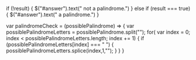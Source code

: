 if (!result) {
  $("#answer").text(" not a palindrome.")
} else if (result === true) {
  $("#answer").text(" a palindrome.")
}

var palindromeCheck = (possiblePalindrome) =>  {
  var possiblePalindromeLetters = possiblePalindrome.split("");
  for( var index = 0; index < possiblePalindromeLetters.length; index += 1) {
    if (possiblePalindromeLetters[index] === " ") {
      possiblePalindromeLetters.splice(index,1,"");
    }
  }
}
